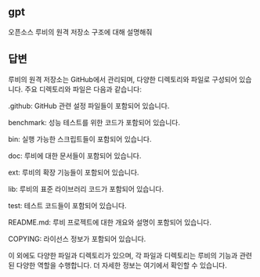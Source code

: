 ## gpt
오픈소스 루비의 원격 저장소 구조에 대해 설명해줘

## 답변

루비의 원격 저장소는 GitHub에서 관리되며, 다양한 디렉토리와 파일로 구성되어 있습니다. 주요 디렉토리와 파일은 다음과 같습니다:

.github: GitHub 관련 설정 파일들이 포함되어 있습니다.

benchmark: 성능 테스트를 위한 코드가 포함되어 있습니다.

bin: 실행 가능한 스크립트들이 포함되어 있습니다.

doc: 루비에 대한 문서들이 포함되어 있습니다.

ext: 루비의 확장 기능들이 포함되어 있습니다.

lib: 루비의 표준 라이브러리 코드가 포함되어 있습니다.

test: 테스트 코드들이 포함되어 있습니다.

README.md: 루비 프로젝트에 대한 개요와 설명이 포함되어 있습니다.

COPYING: 라이선스 정보가 포함되어 있습니다.

이 외에도 다양한 파일과 디렉토리가 있으며, 각 파일과 디렉토리는 루비의 기능과 관련된 다양한 역할을 수행합니다. 더 자세한 정보는 여기에서 확인할 수 있습니다.
